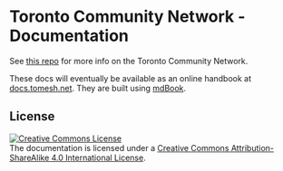 # Toronto Community Network - Documentation

See [this repo](https://github.com/tomeshnet/toronto-community-network) for more info on the Toronto Community Network.

These docs will eventually be available as an online handbook at [docs.tomesh.net](https://docs.tomesh.net/). They are built using [mdBook](https://github.com/rust-lang/mdBook).

## License

<a rel="license" href="https://creativecommons.org/licenses/by-sa/4.0/"><img alt="Creative Commons License" style="border-width:0" src="https://i.creativecommons.org/l/by-sa/4.0/88x31.png" /></a><br />The documentation is licensed under a <a rel="license" href="https://creativecommons.org/licenses/by-sa/4.0/">Creative Commons Attribution-ShareAlike 4.0 International License</a>.
